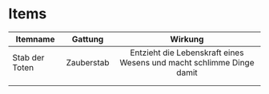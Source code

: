 # Items

| Itemname       |  Gattung   |                               Wirkung                                |
| -------------- | :--------: | :------------------------------------------------------------------: |
| Stab der Toten | Zauberstab | Entzieht die Lebenskraft eines Wesens und macht schlimme Dinge damit |
|                |            |                                                                      |
|                |            |                                                                      |
